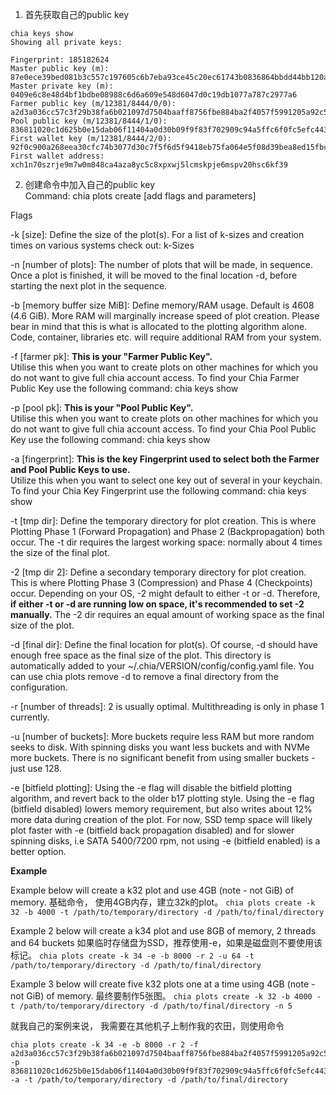1. 首先获取自己的public key 
```
chia keys show
Showing all private keys:

Fingerprint: 185182624
Master public key (m): 87e0ece39bed081b3c557c197605c6b7eba93ce45c20ec61743b0836864bbdd44bb120ab694dfcc97fc235c6defe3ab3
Master private key (m): 0409e6c8e48d4bf1bdbe08988c6d6a609e548d6047d0c19db1077a787c2977a6
Farmer public key (m/12381/8444/0/0): a2d3a036cc57c3f29b38fa6b021097d7504baaff8756fbe884ba2f4057f5991205a92c535fe96e35468b2e06c47f2d8e
Pool public key (m/12381/8444/1/0): 836811020c1d625b0e15dab06f11404a0d30b09f9f83f702909c94a5ffc6f0fc5efc443763c0852430c93fa5789ebd9d
First wallet key (m/12381/8444/2/0): 92f0c900a268eea30cfc74b3077d30c7f5f6d5f9418eb75fa064e5f08d39bea8ed15fbc58160fc88b5dde354c29f7a08
First wallet address: xch1n70szrje9m7w0m848ca4aza8yc5c8xpxwj5lcmskpje6mspv20hsc6kf39
```  

2. 创建命令中加入自己的public key  
Command: chia plots create [add flags and parameters]

Flags

-k [size]: Define the size of the plot(s). 
For a list of k-sizes and creation times on various systems check out: k-Sizes

-n [number of plots]: The number of plots that will be made, in sequence. 
Once a plot is finished, it will be moved to the final location -d, before starting the next plot in the sequence.

-b [memory buffer size MiB]: Define memory/RAM usage. 
Default is 4608 (4.6 GiB). More RAM will marginally increase speed of plot creation. 
Please bear in mind that this is what is allocated to the plotting algorithm alone. 
Code, container, libraries etc. will require additional RAM from your system.

-f [farmer pk]: **This is your "Farmer Public Key".**  
Utilise this when you want to create plots on other machines for which you do not want to give full chia account access. To find your Chia Farmer Public Key use the following command: chia keys show

-p [pool pk]: **This is your "Pool Public Key".**  
Utilise this when you want to create plots on other machines for which you do not want to give full chia account access. To find your Chia Pool Public Key use the following command: chia keys show

-a [fingerprint]: **This is the key Fingerprint used to select both the Farmer and Pool Public Keys to use.**  
Utilize this when you want to select one key out of several in your keychain. 
To find your Chia Key Fingerprint use the following command: chia keys show

-t [tmp dir]: Define the temporary directory for plot creation. This is where Plotting Phase 1 (Forward Propagation) and Phase 2 (Backpropagation) both occur. The -t dir requires the largest working space: normally about 4 times the size of the final plot.

-2 [tmp dir 2]: Define a secondary temporary directory for plot creation. 
This is where Plotting Phase 3 (Compression) and Phase 4 (Checkpoints) occur. 
Depending on your OS, -2 might default to either -t or -d. 
Therefore, **if either -t or -d are running low on space, it's recommended to set -2 manually.** 
The -2 dir requires an equal amount of working space as the final size of the plot.

-d [final dir]: Define the final location for plot(s). Of course, -d should have enough free space as the final size of the plot. This directory is automatically added to your ~/.chia/VERSION/config/config.yaml file. You can use chia plots remove -d to remove a final directory from the configuration.

-r [number of threads]: 2 is usually optimal. Multithreading is only in phase 1 currently.

-u [number of buckets]: More buckets require less RAM but more random seeks to disk. 
With spinning disks you want less buckets and with NVMe more buckets. 
There is no significant benefit from using smaller buckets - just use 128.

-e [bitfield plotting]: 
Using the -e flag will disable the bitfield plotting algorithm, and revert back to the older b17 plotting style. 
Using the -e flag (bitfield disabled) lowers memory requirement, 
but also writes about 12% more data during creation of the plot. 
For now, SSD temp space will likely plot faster with -e (bitfield back propagation disabled) 
and for slower spinning disks, i.e SATA 5400/7200 rpm, not using -e (bitfield enabled) is a better option.

**Example**

Example below will create a k32 plot and use 4GB (note - not GiB) of memory.
基础命令， 使用4GB内存，建立32k的plot。
```chia plots create -k 32 -b 4000 -t /path/to/temporary/directory -d /path/to/final/directory```

Example 2 below will create a k34 plot and use 8GB of memory, 2 threads and 64 buckets
如果临时存储盘为SSD，推荐使用-e，如果是磁盘则不要使用该标记。
```chia plots create -k 34 -e -b 8000 -r 2 -u 64 -t /path/to/temporary/directory -d /path/to/final/directory```

Example 3 below will create five k32 plots one at a time using 4GB (note - not GiB) of memory.
最终要制作5张图。
```chia plots create -k 32 -b 4000 -t /path/to/temporary/directory -d /path/to/final/directory -n 5```

就我自己的案例来说， 我需要在其他机子上制作我的农田，则使用命令
```
chia plots create -k 34 -e -b 8000 -r 2 -f a2d3a036cc57c3f29b38fa6b021097d7504baaff8756fbe884ba2f4057f5991205a92c535fe96e35468b2e06c47f2d8e -p 836811020c1d625b0e15dab06f11404a0d30b09f9f83f702909c94a5ffc6f0fc5efc443763c0852430c93fa5789ebd9d -a -t /path/to/temporary/directory -d /path/to/final/directory
```
